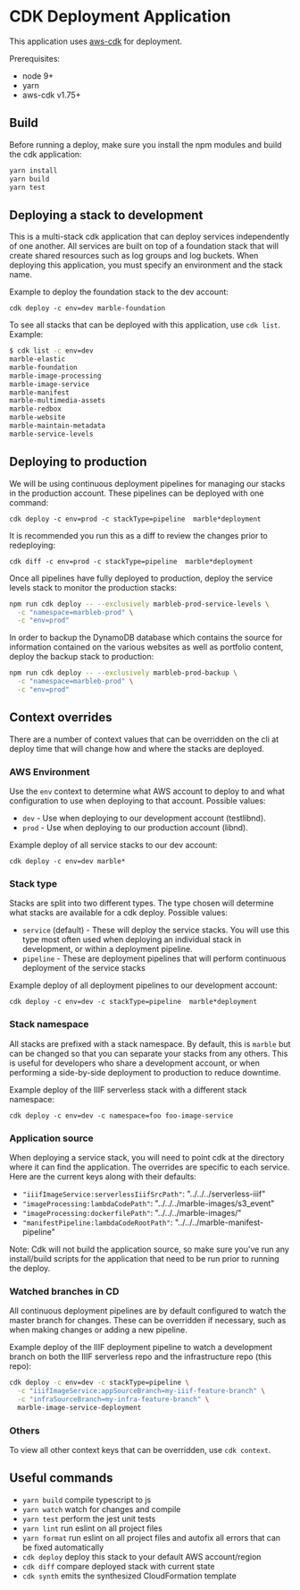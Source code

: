 # CDK Deployment Application

This application uses [aws-cdk](https://aws.amazon.com/cdk/) for deployment.

Prerequisites:

* node 9+
* yarn
* aws-cdk v1.75+

## Build

Before running a deploy, make sure you install the npm modules and build the cdk application:

```sh
yarn install
yarn build
yarn test
```

## Deploying a stack to development

This is a multi-stack cdk application that can deploy services independently of one another. All services are built on top of a foundation stack that will create shared resources such as log groups and log buckets. When deploying this application, you must specify an environment and the stack name.

Example to deploy the foundation stack to the dev account:

`cdk deploy -c env=dev marble-foundation`

To see all stacks that can be deployed with this application, use `cdk list`. Example:

```sh
$ cdk list -c env=dev
marble-elastic
marble-foundation
marble-image-processing
marble-image-service
marble-manifest
marble-multimedia-assets
marble-redbox
marble-website
marble-maintain-metadata
marble-service-levels
```

## Deploying to production

We will be using continuous deployment pipelines for managing our stacks in the production account. These pipelines can be deployed with one command:

`cdk deploy -c env=prod -c stackType=pipeline  marble*deployment`

It is recommended you run this as a diff to review the changes prior to redeploying:

`cdk diff -c env=prod -c stackType=pipeline  marble*deployment`

Once all pipelines have fully deployed to production, deploy the service levels stack to monitor the production stacks:

```sh
npm run cdk deploy -- --exclusively marbleb-prod-service-levels \
  -c "namespace=marbleb-prod" \
  -c "env=prod"
```

In order to backup the DynamoDB database which contains the source for information contained on the various websites as well as portfolio content, deploy the backup stack to production:
```sh
npm run cdk deploy -- --exclusively marbleb-prod-backup \
  -c "namespace=marbleb-prod" \
  -c "env=prod"
```


## Context overrides

There are a number of context values that can be overridden on the cli at deploy time that will change how and where the stacks are deployed.

### AWS Environment

Use the `env` context to determine what AWS account to deploy to and what configuration to use when deploying to that account. Possible values:

* `dev` - Use when deploying to our development account (testlibnd).
* `prod` - Use when deploying to our production account (libnd).

Example deploy of all service stacks to our dev account:

`cdk deploy -c env=dev marble*`

### Stack type

Stacks are split into two different types. The type chosen will determine what stacks are available for a cdk deploy. Possible values:

* `service` (default) - These will deploy the service stacks. You will use this type most often used when deploying an individual stack in development, or within a deployment pipeline.
* `pipeline` - These are deployment pipelines that will perform continuous deployment of the service stacks

Example deploy of all deployment pipelines to our development account:

`cdk deploy -c env=dev -c stackType=pipeline  marble*deployment`

### Stack namespace

All stacks are prefixed with a stack namespace. By default, this is `marble` but can be changed so that you can separate your stacks from any others. This is useful for developers who share a development account, or when performing a side-by-side deployment to production to reduce downtime.

Example deploy of the IIIF serverless stack with a different stack namespace:

`cdk deploy -c env=dev -c namespace=foo foo-image-service`

### Application source

When deploying a service stack, you will need to point cdk at the directory where it can find the application. The overrides are specific to each service. Here are the current keys along with their defaults:

* `"iiifImageService:serverlessIiifSrcPath"`: "../../../serverless-iiif"
* `"imageProcessing:lambdaCodePath"`: "../../../marble-images/s3_event"
* `"imageProcessing:dockerfilePath"`: "../../../marble-images/"
* `"manifestPipeline:lambdaCodeRootPath"`: "../../../marble-manifest-pipeline"

Note: Cdk will not build the application source, so make sure you've run any install/build scripts for the application that need to be run prior to running the deploy.

### Watched branches in CD

All continuous deployment pipelines are by default configured to watch the master branch for changes. These can be overridden if necessary, such as when making changes or adding a new pipeline.

Example deploy of the IIIF deployment pipeline to watch a development branch on both the IIIF serverless repo and the infrastructure repo (this repo):

```sh
cdk deploy -c env=dev -c stackType=pipeline \
  -c "iiifImageService:appSourceBranch=my-iiif-feature-branch" \
  -c "infraSourceBranch=my-infra-feature-branch" \
  marble-image-service-deployment
```

### Others

To view all other context keys that can be overridden, use `cdk context`.

## Useful commands

* `yarn build`      compile typescript to js
* `yarn watch`      watch for changes and compile
* `yarn test`       perform the jest unit tests
* `yarn lint`       run eslint on all project files
* `yarn format`     run eslint on all project files and autofix all errors that can be fixed automatically
* `cdk deploy`      deploy this stack to your default AWS account/region
* `cdk diff`        compare deployed stack with current state
* `cdk synth`       emits the synthesized CloudFormation template
